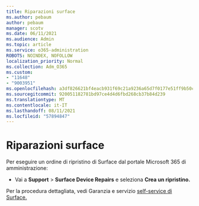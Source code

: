 ```yaml
---
title: Riparazioni surface
ms.author: pebaum
author: pebaum
manager: scotv
ms.date: 06/11/2021
ms.audience: Admin
ms.topic: article
ms.service: o365-administration
ROBOTS: NOINDEX, NOFOLLOW
localization_priority: Normal
ms.collection: Adm_O365
ms.custom:
- "11648"
- "9003951"
ms.openlocfilehash: a3df826621bf4eacb931f69c21a9236a65d7f0177e51ff9b50cc91129359ee83
ms.sourcegitcommit: 920051182781bd97ce4d4d6fbd268cb37b84d239
ms.translationtype: MT
ms.contentlocale: it-IT
ms.lasthandoff: 08/11/2021
ms.locfileid: "57894847"
---
```

# <a name="surface-repairs"></a>Riparazioni surface

Per eseguire un ordine di ripristino di Surface dal portale Microsoft 365 di amministrazione:

- Vai a **Support**  >  **Surface Device Repairs** e seleziona **Crea un ripristino.** 

Per la procedura dettagliata, vedi Garanzia e servizio [self-service di Surface.](https://docs.microsoft.com/surface/self-serve-warranty-service)